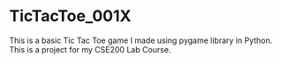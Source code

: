 # TicTacToe_001X
This is a basic Tic Tac Toe game I made using pygame library in Python. This is a project for my CSE200 Lab Course. 
